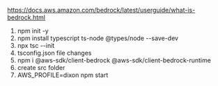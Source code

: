 https://docs.aws.amazon.com/bedrock/latest/userguide/what-is-bedrock.html

1. npm init -y
2. npm install typescript ts-node @types/node --save-dev
3. npx tsc --init
4. tsconfig.json file changes
5. npm i @aws-sdk/client-bedrock @aws-sdk/client-bedrock-runtime
6. create src folder
7. AWS_PROFILE=dixon npm start
